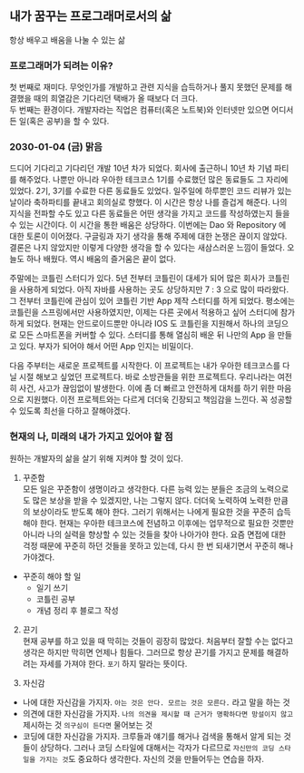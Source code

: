 ## 내가 꿈꾸는 프로그래머로서의 삶

항상 배우고 배움을 나눌 수 있는 삶

### 프로그래머가 되려는 이유?

첫 번째로 재미다. 무엇인가를 개발하고 관련 지식을 습득하거나 풀지 못했던 문제를 해결했을 때의 희열감은 기다리던 택배가 올 때보다 더 크다.  
두 번째는 환경이다. 개발자라는 직업은 컴퓨터(혹은 노트북)와 인터넷만 있으면 어디서든 일(혹은 공부)을 할 수 있다.

### 2030-01-04 (금) 맑음

드디어 기다리고 기다리던 개발 10년 차가 되었다. 회사에 출근하니 10년 차 기념 파티를 해주었다. 나뿐만 아니라 우아한 테크코스 1기를 수료했던 많은 동료들도 그 자리에 있었다. 2기, 3기를 수료한 다른 동료들도 있었다. 일주일에 하루뿐인 코드 리뷰가 있는 날이라 축하파티를 끝내고 회의실로 향했다. 이 시간은 항상 나를 즐겁게 해준다. 나의 지식을 전파할 수도 있고 다른 동료들은 어떤 생각을 가지고 코드를 작성하였는지 들을 수 있는 시간이다. 이 시간을 통한 배움은 상당하다. 이번에는 Dao 와 Repository 에 대한 토론이 이어졌다. 구글링과 자기 생각을 통해 주제에 대한 논쟁은 끊이지 않았다. 결론은 나지 않았지만 이렇게 다양한 생각을 할 수 있다는 새삼스러운 느낌이 들었다. 오늘도 하나 배웠다. 역시 배움의 즐거움은 끝이 없다.  

주말에는 코틀린 스터디가 있다. 5년 전부터 코틀린이 대세가 되어 많은 회사가 코틀린을 사용하게 되었다. 아직 자바를 사용하는 곳도 상당하지만 7 : 3 으로 많이 따라왔다. 그 전부터 코틀린에 관심이 있어 코틀린 기반 App 제작 스터디를 하게 되었다. 평소에는 코틀린을 스프링에서만 사용하였지만, 이제는 다른 곳에서 적용하고 싶어 스터디에 참가하게 되었다. 현재는 안드로이드뿐만 아니라 IOS 도 코틀린을 지원해서 하나의 코딩으로 모든 스마트폰을 커버할 수 있다. 스터디를 통해 열심히 배운 뒤 나만의 App 을 만들고 있다. 부자가 되어야 해서 어떤 App 인지는 비밀이다.  

다음 주부터는 새로운 프로젝트를 시작한다. 이 프로젝트는 내가 우아한 테크코스를 다닐 시절 해보고 싶었던 프로젝트다. 바로 소방관들을 위한 프로젝트다. 우리나라는 여전히 사건, 사고가 끊임없이 발생한다. 이에 좀 더 빠르고 안전하게 대처를 하기 위한 마음으로 지원했다. 이전 프로젝트와는 다르게 더더욱 긴장되고 책임감을 느낀다. 꼭 성공할 수 있도록 최선을 다하고 잘해야겠다.

### 현재의 나, 미래의 내가 가지고 있어야 할 점

원하는 개발자의 삶을 살기 위해 지켜야 할 것이 있다.

1. 꾸준함  
모든 일은 꾸준함이 생명이라고 생각한다. 다른 능력 있는 분들은 조금의 노력으로도 많은 보상을 받을 수 있겠지만, 나는 그렇지 않다. 더더욱 노력하여 노력한 만큼의 보상이라도 받도록 해야 한다. 그러기 위해서는 나에게 필요한 것을 꾸준히 습득해야 한다. 현재는 우아한 테크코스에 전념하고 이후에는 업무적으로 필요한 것뿐만 아니라 나의 실력을 향상할 수 있는 것들을 찾아 나아가야 한다. 요즘 면접에 대한 걱정 때문에 꾸준히 하던 것들을 못하고 있는데, 다시 한 번 되새기면서 꾸준히 해나가야겠다.  

- 꾸준히 해야 할 일
    - 일기 쓰기
    - 코틀린 공부
    - 개념 정리 후 블로그 작성

2. 끈기  
현재 공부를 하고 있을 때 막히는 것들이 굉장히 많았다. 처음부터 잘할 수는 없다고 생각은 하지만 막히면 언제나 힘들다. 그러므로 항상 끈기를 가지고 문제를 해결하려는 자세를 가져야 한다. `포기` 하지 말라는 뜻이다. 

3. 자신감  
- 나에 대한 자신감을 가지자. `아는 것은 안다. 모르는 것은 모른다.` 라고 말을 하는 것
- 의견에 대한 자신감을 가지자. `나의 의견을 제시할 때 근거가 명확하다면 망설이지 않고` 제시하는 것 `의구심이 든다면` 물어보는 것
- 코딩에 대한 자신감을 가지자. 크루들과 얘기를 해거나 검색을 통해서 알게 되는 것들이 상당하다. 그러나 코딩 스타일에 대해서는 각자가 다르므로 `자신만의 코딩 스타일을 가지는 것`도 중요하다 생각한다. 자신의 것을 만들어두는 연습을 하자.